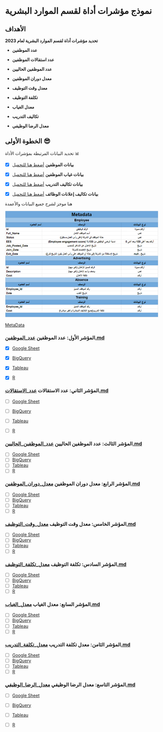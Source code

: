 
# نموذج مؤشرات أداة لقسم الموارد البشرية



## الأهداف 


  **تحديد مؤشرات أداة لقسم الموارد البشرية لعام 2023**
  

* **عدد الموظفين**
*  **عدد استقالات الموظفين**
* **عدد الموظفين الحاليين**
 

* **معدل دوران الموظفين**
*  **معدل وقت التوظيف**
*  **تكلفة التوظيف** 
* **معدل الغياب**
* **تكاليف التدريب**
* **معدل الرضا الوظيفي**



## الخطوة الأولى  😎
تحديد البيانات المرتبطة بمؤشرات الأداة :bar_chart:

+  [x] **بيانات الموظفين** [أضغط هنا للتحميل](data/HR-KPI_Employee.csv)
+  [x] **بيانات غياب الموظفين** [أضغط هنا للتحميل](data/HR-KPI_Absence.csv)
+  [x] **بيانات تكاليف التدريب** [أضغط هنا للتحميل](data/HR-KPI_Training.csv)
+  [x] **بيانات تكاليف إعلانات الوظائف** [أضغط هنا للتحميل](data/HR-KPI_Advertising.csv)



هنا موجز لشرح جميع البيانات والأعمدة 


![شرح تفاصيل البيانات ](data/metadata.png)

[MetaData](https://docs.google.com/spreadsheets/d/10PCT9hpFjGG23YWSh-tIuiqYqdaWoGqrRjr1AHKnGdM/edit?usp=sharing)




###  المؤشر الأول: عدد الموظفين [عدد_الموظفين.md](kpi/عدد_الموظفين.md)
- [x] [Google Sheet](https://github.com/alsobihi/HR-KPI/blob/main/kpi/عدد_الموظفين.md#google-sheet)
- [x] [BigQuery](https://github.com/alsobihi/HR-KPI/blob/main/kpi/عدد_الموظفين.md#bigquery)
- [x] [Tableau](https://github.com/alsobihi/HR-KPI/blob/main/kpi/عدد_الموظفين.md#tableau)
- [x] [R](https://github.com/alsobihi/HR-KPI/blob/main/kpi/عدد_الموظفين.md#r)


### المؤشر الثاني: عدد الاستقالات [عدد_الاستقالات.md](kpi/عدد_الاستقالات.md)
- [ ] [Google Sheet](#google-sheet)
- [ ] [BigQuery](#bigquery)
- [ ] [Tableau](#tableau)
- [ ] [R](#r)


### المؤشر الثالث: عدد الموظفين الحاليين [عدد_الموظفين_الحاليين.md](kpi/عدد_الموظفين_الحاليين.md)
- [ ] [Google Sheet](#google-sheet)
- [ ] [BigQuery](#bigquery)
- [ ] [Tableau](#tableau)
- [ ] [R](#r)

### المؤشر الرابع: معدل دوران الموظفين [معدل_دوران_الموظفين.md](kpi/معدل_دوران_الموظفين.md)
- [ ] [Google Sheet](#google-sheet)
- [ ] [BigQuery](#bigquery)
- [ ] [Tableau](#tableau)
- [ ] [R](#r)

### المؤشر الخامس: معدل وقت التوظيف [معدل_وقت_التوظيف.md](kpi/معدل_وقت_التوظيف.md)
- [ ] [Google Sheet](#google-sheet)
- [ ] [BigQuery](#bigquery)
- [ ] [Tableau](#tableau)
- [ ] [R](#r)

### المؤشر السادس: تكلفة التوظيف [معدل_تكلفة_التوظيف.md](kpi/معدل_تكلفة_التوظيف.md)
- [ ] [Google Sheet](#google-sheet)
- [ ] [BigQuery](#bigquery)
- [ ] [Tableau](#tableau)
- [ ] [R](#r)

### المؤشر السابع: معدل الغياب [معدل_الغياب.md](kpi/معدل_الغياب.md)
- [ ] [Google Sheet](#google-sheet)
- [ ] [BigQuery](#bigquery)
- [ ] [Tableau](#tableau)
- [ ] [R](#r)

### المؤشر الثامن: معدل تكلفة التدريب [معدل_تكلفة_التدريب.md](kpi/معدل_تكلفة_التدريب.md)
- [ ] [Google Sheet](#google-sheet)
- [ ] [BigQuery](#bigquery)
- [ ] [Tableau](#tableau)
- [ ] [R](#r)

### المؤشر التاسع: معدل الرضا الوظيفي [معدل_الرضا_الوظيفي.md](kpi/معدل_الرضا_الوظيفي.md)
- [ ] [Google Sheet](#google-sheet)
- [ ] [BigQuery](#bigquery)
- [ ] [Tableau](#tableau)
- [ ] [R](#r)



